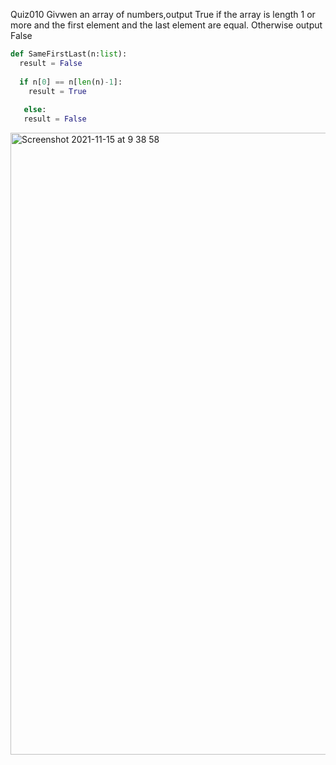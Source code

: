 Quiz010
Givwen an array of numbers,output True if the array is length 1 or more and the first element and the last element are equal. Otherwise output False

```py
def SameFirstLast(n:list):
  result = False
  
  if n[0] == n[len(n)-1]:
    result = True
   
   else:
   result = False
```
<img width="995" alt="Screenshot 2021-11-15 at 9 38 58" src="https://user-images.githubusercontent.com/89366347/141705761-886d0a21-b3c8-40df-8e54-56fcc59441b5.png">
